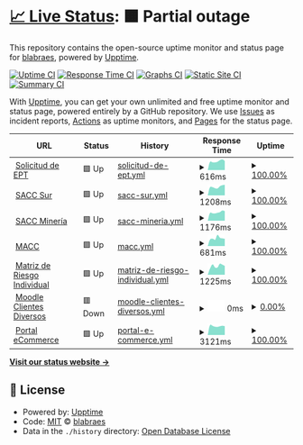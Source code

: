 # [📈 Live Status](https://blabraes.github.io/upptime): <!--live status--> **🟧 Partial outage**

This repository contains the open-source uptime monitor and status page for [blabraes](https://blabraes.github.io/upptime), powered by [Upptime](https://github.com/upptime/upptime).

[![Uptime CI](https://github.com/blabraes/upptime/workflows/Uptime%20CI/badge.svg)](https://github.com/blabraes/upptime/actions?query=workflow%3A%22Uptime+CI%22)
[![Response Time CI](https://github.com/blabraes/upptime/workflows/Response%20Time%20CI/badge.svg)](https://github.com/blabraes/upptime/actions?query=workflow%3A%22Response+Time+CI%22)
[![Graphs CI](https://github.com/blabraes/upptime/workflows/Graphs%20CI/badge.svg)](https://github.com/blabraes/upptime/actions?query=workflow%3A%22Graphs+CI%22)
[![Static Site CI](https://github.com/blabraes/upptime/workflows/Static%20Site%20CI/badge.svg)](https://github.com/blabraes/upptime/actions?query=workflow%3A%22Static+Site+CI%22)
[![Summary CI](https://github.com/blabraes/upptime/workflows/Summary%20CI/badge.svg)](https://github.com/blabraes/upptime/actions?query=workflow%3A%22Summary+CI%22)

With [Upptime](https://upptime.js.org), you can get your own unlimited and free uptime monitor and status page, powered entirely by a GitHub repository. We use [Issues](https://github.com/blabraes/upptime/issues) as incident reports, [Actions](https://github.com/blabraes/upptime/actions) as uptime monitors, and [Pages](https://blabraes.github.io/upptime) for the status page.

<!--start: status pages-->
<!-- This summary is generated by Upptime (https://github.com/upptime/upptime) -->
<!-- Do not edit this manually, your changes will be overwritten -->
<!-- prettier-ignore -->
| URL | Status | History | Response Time | Uptime |
| --- | ------ | ------- | ------------- | ------ |
| <img alt="" src="https://icons.duckduckgo.com/ip3/www.solicitudept.cl.ico" height="13"> [Solicitud de EPT](https://www.solicitudept.cl/) | 🟩 Up | [solicitud-de-ept.yml](https://github.com/blabraes/mascupt/commits/HEAD/history/solicitud-de-ept.yml) | <details><summary><img alt="Response time graph" src="./graphs/solicitud-de-ept/response-time-week.png" height="20"> 616ms</summary><br><a href="https://blabraes.github.io/mascupt/history/solicitud-de-ept"><img alt="Response time 626" src="https://img.shields.io/endpoint?url=https%3A%2F%2Fraw.githubusercontent.com%2Fblabraes%2Fmascupt%2FHEAD%2Fapi%2Fsolicitud-de-ept%2Fresponse-time.json"></a><br><a href="https://blabraes.github.io/mascupt/history/solicitud-de-ept"><img alt="24-hour response time 627" src="https://img.shields.io/endpoint?url=https%3A%2F%2Fraw.githubusercontent.com%2Fblabraes%2Fmascupt%2FHEAD%2Fapi%2Fsolicitud-de-ept%2Fresponse-time-day.json"></a><br><a href="https://blabraes.github.io/mascupt/history/solicitud-de-ept"><img alt="7-day response time 616" src="https://img.shields.io/endpoint?url=https%3A%2F%2Fraw.githubusercontent.com%2Fblabraes%2Fmascupt%2FHEAD%2Fapi%2Fsolicitud-de-ept%2Fresponse-time-week.json"></a><br><a href="https://blabraes.github.io/mascupt/history/solicitud-de-ept"><img alt="30-day response time 616" src="https://img.shields.io/endpoint?url=https%3A%2F%2Fraw.githubusercontent.com%2Fblabraes%2Fmascupt%2FHEAD%2Fapi%2Fsolicitud-de-ept%2Fresponse-time-month.json"></a><br><a href="https://blabraes.github.io/mascupt/history/solicitud-de-ept"><img alt="1-year response time 590" src="https://img.shields.io/endpoint?url=https%3A%2F%2Fraw.githubusercontent.com%2Fblabraes%2Fmascupt%2FHEAD%2Fapi%2Fsolicitud-de-ept%2Fresponse-time-year.json"></a></details> | <details><summary><a href="https://blabraes.github.io/mascupt/history/solicitud-de-ept">100.00%</a></summary><a href="https://blabraes.github.io/mascupt/history/solicitud-de-ept"><img alt="All-time uptime 99.92%" src="https://img.shields.io/endpoint?url=https%3A%2F%2Fraw.githubusercontent.com%2Fblabraes%2Fmascupt%2FHEAD%2Fapi%2Fsolicitud-de-ept%2Fuptime.json"></a><br><a href="https://blabraes.github.io/mascupt/history/solicitud-de-ept"><img alt="24-hour uptime 100.00%" src="https://img.shields.io/endpoint?url=https%3A%2F%2Fraw.githubusercontent.com%2Fblabraes%2Fmascupt%2FHEAD%2Fapi%2Fsolicitud-de-ept%2Fuptime-day.json"></a><br><a href="https://blabraes.github.io/mascupt/history/solicitud-de-ept"><img alt="7-day uptime 100.00%" src="https://img.shields.io/endpoint?url=https%3A%2F%2Fraw.githubusercontent.com%2Fblabraes%2Fmascupt%2FHEAD%2Fapi%2Fsolicitud-de-ept%2Fuptime-week.json"></a><br><a href="https://blabraes.github.io/mascupt/history/solicitud-de-ept"><img alt="30-day uptime 100.00%" src="https://img.shields.io/endpoint?url=https%3A%2F%2Fraw.githubusercontent.com%2Fblabraes%2Fmascupt%2FHEAD%2Fapi%2Fsolicitud-de-ept%2Fuptime-month.json"></a><br><a href="https://blabraes.github.io/mascupt/history/solicitud-de-ept"><img alt="1-year uptime 99.84%" src="https://img.shields.io/endpoint?url=https%3A%2F%2Fraw.githubusercontent.com%2Fblabraes%2Fmascupt%2FHEAD%2Fapi%2Fsolicitud-de-ept%2Fuptime-year.json"></a></details>
| <img alt="" src="https://icons.duckduckgo.com/ip3/sur.otecmutual.cl.ico" height="13"> [SACC Sur](http://sur.otecmutual.cl) | 🟩 Up | [sacc-sur.yml](https://github.com/blabraes/mascupt/commits/HEAD/history/sacc-sur.yml) | <details><summary><img alt="Response time graph" src="./graphs/sacc-sur/response-time-week.png" height="20"> 1208ms</summary><br><a href="https://blabraes.github.io/mascupt/history/sacc-sur"><img alt="Response time 625" src="https://img.shields.io/endpoint?url=https%3A%2F%2Fraw.githubusercontent.com%2Fblabraes%2Fmascupt%2FHEAD%2Fapi%2Fsacc-sur%2Fresponse-time.json"></a><br><a href="https://blabraes.github.io/mascupt/history/sacc-sur"><img alt="24-hour response time 1490" src="https://img.shields.io/endpoint?url=https%3A%2F%2Fraw.githubusercontent.com%2Fblabraes%2Fmascupt%2FHEAD%2Fapi%2Fsacc-sur%2Fresponse-time-day.json"></a><br><a href="https://blabraes.github.io/mascupt/history/sacc-sur"><img alt="7-day response time 1208" src="https://img.shields.io/endpoint?url=https%3A%2F%2Fraw.githubusercontent.com%2Fblabraes%2Fmascupt%2FHEAD%2Fapi%2Fsacc-sur%2Fresponse-time-week.json"></a><br><a href="https://blabraes.github.io/mascupt/history/sacc-sur"><img alt="30-day response time 1125" src="https://img.shields.io/endpoint?url=https%3A%2F%2Fraw.githubusercontent.com%2Fblabraes%2Fmascupt%2FHEAD%2Fapi%2Fsacc-sur%2Fresponse-time-month.json"></a><br><a href="https://blabraes.github.io/mascupt/history/sacc-sur"><img alt="1-year response time 600" src="https://img.shields.io/endpoint?url=https%3A%2F%2Fraw.githubusercontent.com%2Fblabraes%2Fmascupt%2FHEAD%2Fapi%2Fsacc-sur%2Fresponse-time-year.json"></a></details> | <details><summary><a href="https://blabraes.github.io/mascupt/history/sacc-sur">100.00%</a></summary><a href="https://blabraes.github.io/mascupt/history/sacc-sur"><img alt="All-time uptime 99.99%" src="https://img.shields.io/endpoint?url=https%3A%2F%2Fraw.githubusercontent.com%2Fblabraes%2Fmascupt%2FHEAD%2Fapi%2Fsacc-sur%2Fuptime.json"></a><br><a href="https://blabraes.github.io/mascupt/history/sacc-sur"><img alt="24-hour uptime 100.00%" src="https://img.shields.io/endpoint?url=https%3A%2F%2Fraw.githubusercontent.com%2Fblabraes%2Fmascupt%2FHEAD%2Fapi%2Fsacc-sur%2Fuptime-day.json"></a><br><a href="https://blabraes.github.io/mascupt/history/sacc-sur"><img alt="7-day uptime 100.00%" src="https://img.shields.io/endpoint?url=https%3A%2F%2Fraw.githubusercontent.com%2Fblabraes%2Fmascupt%2FHEAD%2Fapi%2Fsacc-sur%2Fuptime-week.json"></a><br><a href="https://blabraes.github.io/mascupt/history/sacc-sur"><img alt="30-day uptime 100.00%" src="https://img.shields.io/endpoint?url=https%3A%2F%2Fraw.githubusercontent.com%2Fblabraes%2Fmascupt%2FHEAD%2Fapi%2Fsacc-sur%2Fuptime-month.json"></a><br><a href="https://blabraes.github.io/mascupt/history/sacc-sur"><img alt="1-year uptime 99.99%" src="https://img.shields.io/endpoint?url=https%3A%2F%2Fraw.githubusercontent.com%2Fblabraes%2Fmascupt%2FHEAD%2Fapi%2Fsacc-sur%2Fuptime-year.json"></a></details>
| <img alt="" src="https://icons.duckduckgo.com/ip3/norte.otecmutual.cl.ico" height="13"> [SACC Minería](http://norte.otecmutual.cl/) | 🟩 Up | [sacc-mineria.yml](https://github.com/blabraes/mascupt/commits/HEAD/history/sacc-mineria.yml) | <details><summary><img alt="Response time graph" src="./graphs/sacc-mineria/response-time-week.png" height="20"> 1176ms</summary><br><a href="https://blabraes.github.io/mascupt/history/sacc-mineria"><img alt="Response time 588" src="https://img.shields.io/endpoint?url=https%3A%2F%2Fraw.githubusercontent.com%2Fblabraes%2Fmascupt%2FHEAD%2Fapi%2Fsacc-mineria%2Fresponse-time.json"></a><br><a href="https://blabraes.github.io/mascupt/history/sacc-mineria"><img alt="24-hour response time 1342" src="https://img.shields.io/endpoint?url=https%3A%2F%2Fraw.githubusercontent.com%2Fblabraes%2Fmascupt%2FHEAD%2Fapi%2Fsacc-mineria%2Fresponse-time-day.json"></a><br><a href="https://blabraes.github.io/mascupt/history/sacc-mineria"><img alt="7-day response time 1176" src="https://img.shields.io/endpoint?url=https%3A%2F%2Fraw.githubusercontent.com%2Fblabraes%2Fmascupt%2FHEAD%2Fapi%2Fsacc-mineria%2Fresponse-time-week.json"></a><br><a href="https://blabraes.github.io/mascupt/history/sacc-mineria"><img alt="30-day response time 1065" src="https://img.shields.io/endpoint?url=https%3A%2F%2Fraw.githubusercontent.com%2Fblabraes%2Fmascupt%2FHEAD%2Fapi%2Fsacc-mineria%2Fresponse-time-month.json"></a><br><a href="https://blabraes.github.io/mascupt/history/sacc-mineria"><img alt="1-year response time 610" src="https://img.shields.io/endpoint?url=https%3A%2F%2Fraw.githubusercontent.com%2Fblabraes%2Fmascupt%2FHEAD%2Fapi%2Fsacc-mineria%2Fresponse-time-year.json"></a></details> | <details><summary><a href="https://blabraes.github.io/mascupt/history/sacc-mineria">100.00%</a></summary><a href="https://blabraes.github.io/mascupt/history/sacc-mineria"><img alt="All-time uptime 99.99%" src="https://img.shields.io/endpoint?url=https%3A%2F%2Fraw.githubusercontent.com%2Fblabraes%2Fmascupt%2FHEAD%2Fapi%2Fsacc-mineria%2Fuptime.json"></a><br><a href="https://blabraes.github.io/mascupt/history/sacc-mineria"><img alt="24-hour uptime 100.00%" src="https://img.shields.io/endpoint?url=https%3A%2F%2Fraw.githubusercontent.com%2Fblabraes%2Fmascupt%2FHEAD%2Fapi%2Fsacc-mineria%2Fuptime-day.json"></a><br><a href="https://blabraes.github.io/mascupt/history/sacc-mineria"><img alt="7-day uptime 100.00%" src="https://img.shields.io/endpoint?url=https%3A%2F%2Fraw.githubusercontent.com%2Fblabraes%2Fmascupt%2FHEAD%2Fapi%2Fsacc-mineria%2Fuptime-week.json"></a><br><a href="https://blabraes.github.io/mascupt/history/sacc-mineria"><img alt="30-day uptime 100.00%" src="https://img.shields.io/endpoint?url=https%3A%2F%2Fraw.githubusercontent.com%2Fblabraes%2Fmascupt%2FHEAD%2Fapi%2Fsacc-mineria%2Fuptime-month.json"></a><br><a href="https://blabraes.github.io/mascupt/history/sacc-mineria"><img alt="1-year uptime 99.99%" src="https://img.shields.io/endpoint?url=https%3A%2F%2Fraw.githubusercontent.com%2Fblabraes%2Fmascupt%2FHEAD%2Fapi%2Fsacc-mineria%2Fuptime-year.json"></a></details>
| <img alt="" src="https://icons.duckduckgo.com/ip3/macc.masesorias.cl.ico" height="13"> [MACC](https://macc.masesorias.cl/) | 🟩 Up | [macc.yml](https://github.com/blabraes/mascupt/commits/HEAD/history/macc.yml) | <details><summary><img alt="Response time graph" src="./graphs/macc/response-time-week.png" height="20"> 681ms</summary><br><a href="https://blabraes.github.io/mascupt/history/macc"><img alt="Response time 632" src="https://img.shields.io/endpoint?url=https%3A%2F%2Fraw.githubusercontent.com%2Fblabraes%2Fmascupt%2FHEAD%2Fapi%2Fmacc%2Fresponse-time.json"></a><br><a href="https://blabraes.github.io/mascupt/history/macc"><img alt="24-hour response time 630" src="https://img.shields.io/endpoint?url=https%3A%2F%2Fraw.githubusercontent.com%2Fblabraes%2Fmascupt%2FHEAD%2Fapi%2Fmacc%2Fresponse-time-day.json"></a><br><a href="https://blabraes.github.io/mascupt/history/macc"><img alt="7-day response time 681" src="https://img.shields.io/endpoint?url=https%3A%2F%2Fraw.githubusercontent.com%2Fblabraes%2Fmascupt%2FHEAD%2Fapi%2Fmacc%2Fresponse-time-week.json"></a><br><a href="https://blabraes.github.io/mascupt/history/macc"><img alt="30-day response time 622" src="https://img.shields.io/endpoint?url=https%3A%2F%2Fraw.githubusercontent.com%2Fblabraes%2Fmascupt%2FHEAD%2Fapi%2Fmacc%2Fresponse-time-month.json"></a><br><a href="https://blabraes.github.io/mascupt/history/macc"><img alt="1-year response time 592" src="https://img.shields.io/endpoint?url=https%3A%2F%2Fraw.githubusercontent.com%2Fblabraes%2Fmascupt%2FHEAD%2Fapi%2Fmacc%2Fresponse-time-year.json"></a></details> | <details><summary><a href="https://blabraes.github.io/mascupt/history/macc">100.00%</a></summary><a href="https://blabraes.github.io/mascupt/history/macc"><img alt="All-time uptime 93.05%" src="https://img.shields.io/endpoint?url=https%3A%2F%2Fraw.githubusercontent.com%2Fblabraes%2Fmascupt%2FHEAD%2Fapi%2Fmacc%2Fuptime.json"></a><br><a href="https://blabraes.github.io/mascupt/history/macc"><img alt="24-hour uptime 100.00%" src="https://img.shields.io/endpoint?url=https%3A%2F%2Fraw.githubusercontent.com%2Fblabraes%2Fmascupt%2FHEAD%2Fapi%2Fmacc%2Fuptime-day.json"></a><br><a href="https://blabraes.github.io/mascupt/history/macc"><img alt="7-day uptime 100.00%" src="https://img.shields.io/endpoint?url=https%3A%2F%2Fraw.githubusercontent.com%2Fblabraes%2Fmascupt%2FHEAD%2Fapi%2Fmacc%2Fuptime-week.json"></a><br><a href="https://blabraes.github.io/mascupt/history/macc"><img alt="30-day uptime 100.00%" src="https://img.shields.io/endpoint?url=https%3A%2F%2Fraw.githubusercontent.com%2Fblabraes%2Fmascupt%2FHEAD%2Fapi%2Fmacc%2Fuptime-month.json"></a><br><a href="https://blabraes.github.io/mascupt/history/macc"><img alt="1-year uptime 99.94%" src="https://img.shields.io/endpoint?url=https%3A%2F%2Fraw.githubusercontent.com%2Fblabraes%2Fmascupt%2FHEAD%2Fapi%2Fmacc%2Fuptime-year.json"></a></details>
| <img alt="" src="https://icons.duckduckgo.com/ip3/mri.masesorias.cl.ico" height="13"> [Matriz de Riesgo Individual](http://mri.masesorias.cl) | 🟩 Up | [matriz-de-riesgo-individual.yml](https://github.com/blabraes/mascupt/commits/HEAD/history/matriz-de-riesgo-individual.yml) | <details><summary><img alt="Response time graph" src="./graphs/matriz-de-riesgo-individual/response-time-week.png" height="20"> 1225ms</summary><br><a href="https://blabraes.github.io/mascupt/history/matriz-de-riesgo-individual"><img alt="Response time 466" src="https://img.shields.io/endpoint?url=https%3A%2F%2Fraw.githubusercontent.com%2Fblabraes%2Fmascupt%2FHEAD%2Fapi%2Fmatriz-de-riesgo-individual%2Fresponse-time.json"></a><br><a href="https://blabraes.github.io/mascupt/history/matriz-de-riesgo-individual"><img alt="24-hour response time 1231" src="https://img.shields.io/endpoint?url=https%3A%2F%2Fraw.githubusercontent.com%2Fblabraes%2Fmascupt%2FHEAD%2Fapi%2Fmatriz-de-riesgo-individual%2Fresponse-time-day.json"></a><br><a href="https://blabraes.github.io/mascupt/history/matriz-de-riesgo-individual"><img alt="7-day response time 1225" src="https://img.shields.io/endpoint?url=https%3A%2F%2Fraw.githubusercontent.com%2Fblabraes%2Fmascupt%2FHEAD%2Fapi%2Fmatriz-de-riesgo-individual%2Fresponse-time-week.json"></a><br><a href="https://blabraes.github.io/mascupt/history/matriz-de-riesgo-individual"><img alt="30-day response time 1134" src="https://img.shields.io/endpoint?url=https%3A%2F%2Fraw.githubusercontent.com%2Fblabraes%2Fmascupt%2FHEAD%2Fapi%2Fmatriz-de-riesgo-individual%2Fresponse-time-month.json"></a><br><a href="https://blabraes.github.io/mascupt/history/matriz-de-riesgo-individual"><img alt="1-year response time 490" src="https://img.shields.io/endpoint?url=https%3A%2F%2Fraw.githubusercontent.com%2Fblabraes%2Fmascupt%2FHEAD%2Fapi%2Fmatriz-de-riesgo-individual%2Fresponse-time-year.json"></a></details> | <details><summary><a href="https://blabraes.github.io/mascupt/history/matriz-de-riesgo-individual">100.00%</a></summary><a href="https://blabraes.github.io/mascupt/history/matriz-de-riesgo-individual"><img alt="All-time uptime 99.99%" src="https://img.shields.io/endpoint?url=https%3A%2F%2Fraw.githubusercontent.com%2Fblabraes%2Fmascupt%2FHEAD%2Fapi%2Fmatriz-de-riesgo-individual%2Fuptime.json"></a><br><a href="https://blabraes.github.io/mascupt/history/matriz-de-riesgo-individual"><img alt="24-hour uptime 100.00%" src="https://img.shields.io/endpoint?url=https%3A%2F%2Fraw.githubusercontent.com%2Fblabraes%2Fmascupt%2FHEAD%2Fapi%2Fmatriz-de-riesgo-individual%2Fuptime-day.json"></a><br><a href="https://blabraes.github.io/mascupt/history/matriz-de-riesgo-individual"><img alt="7-day uptime 100.00%" src="https://img.shields.io/endpoint?url=https%3A%2F%2Fraw.githubusercontent.com%2Fblabraes%2Fmascupt%2FHEAD%2Fapi%2Fmatriz-de-riesgo-individual%2Fuptime-week.json"></a><br><a href="https://blabraes.github.io/mascupt/history/matriz-de-riesgo-individual"><img alt="30-day uptime 100.00%" src="https://img.shields.io/endpoint?url=https%3A%2F%2Fraw.githubusercontent.com%2Fblabraes%2Fmascupt%2FHEAD%2Fapi%2Fmatriz-de-riesgo-individual%2Fuptime-month.json"></a><br><a href="https://blabraes.github.io/mascupt/history/matriz-de-riesgo-individual"><img alt="1-year uptime 100.00%" src="https://img.shields.io/endpoint?url=https%3A%2F%2Fraw.githubusercontent.com%2Fblabraes%2Fmascupt%2FHEAD%2Fapi%2Fmatriz-de-riesgo-individual%2Fuptime-year.json"></a></details>
| <img alt="" src="https://icons.duckduckgo.com/ip3/cursos.mcap.cl.ico" height="13"> [Moodle Clientes Diversos](https://cursos.mcap.cl/) | 🟥 Down | [moodle-clientes-diversos.yml](https://github.com/blabraes/mascupt/commits/HEAD/history/moodle-clientes-diversos.yml) | <details><summary><img alt="Response time graph" src="./graphs/moodle-clientes-diversos/response-time-week.png" height="20"> 0ms</summary><br><a href="https://blabraes.github.io/mascupt/history/moodle-clientes-diversos"><img alt="Response time 278" src="https://img.shields.io/endpoint?url=https%3A%2F%2Fraw.githubusercontent.com%2Fblabraes%2Fmascupt%2FHEAD%2Fapi%2Fmoodle-clientes-diversos%2Fresponse-time.json"></a><br><a href="https://blabraes.github.io/mascupt/history/moodle-clientes-diversos"><img alt="24-hour response time 0" src="https://img.shields.io/endpoint?url=https%3A%2F%2Fraw.githubusercontent.com%2Fblabraes%2Fmascupt%2FHEAD%2Fapi%2Fmoodle-clientes-diversos%2Fresponse-time-day.json"></a><br><a href="https://blabraes.github.io/mascupt/history/moodle-clientes-diversos"><img alt="7-day response time 0" src="https://img.shields.io/endpoint?url=https%3A%2F%2Fraw.githubusercontent.com%2Fblabraes%2Fmascupt%2FHEAD%2Fapi%2Fmoodle-clientes-diversos%2Fresponse-time-week.json"></a><br><a href="https://blabraes.github.io/mascupt/history/moodle-clientes-diversos"><img alt="30-day response time 0" src="https://img.shields.io/endpoint?url=https%3A%2F%2Fraw.githubusercontent.com%2Fblabraes%2Fmascupt%2FHEAD%2Fapi%2Fmoodle-clientes-diversos%2Fresponse-time-month.json"></a><br><a href="https://blabraes.github.io/mascupt/history/moodle-clientes-diversos"><img alt="1-year response time 0" src="https://img.shields.io/endpoint?url=https%3A%2F%2Fraw.githubusercontent.com%2Fblabraes%2Fmascupt%2FHEAD%2Fapi%2Fmoodle-clientes-diversos%2Fresponse-time-year.json"></a></details> | <details><summary><a href="https://blabraes.github.io/mascupt/history/moodle-clientes-diversos">0.00%</a></summary><a href="https://blabraes.github.io/mascupt/history/moodle-clientes-diversos"><img alt="All-time uptime 43.47%" src="https://img.shields.io/endpoint?url=https%3A%2F%2Fraw.githubusercontent.com%2Fblabraes%2Fmascupt%2FHEAD%2Fapi%2Fmoodle-clientes-diversos%2Fuptime.json"></a><br><a href="https://blabraes.github.io/mascupt/history/moodle-clientes-diversos"><img alt="24-hour uptime 0.00%" src="https://img.shields.io/endpoint?url=https%3A%2F%2Fraw.githubusercontent.com%2Fblabraes%2Fmascupt%2FHEAD%2Fapi%2Fmoodle-clientes-diversos%2Fuptime-day.json"></a><br><a href="https://blabraes.github.io/mascupt/history/moodle-clientes-diversos"><img alt="7-day uptime 0.00%" src="https://img.shields.io/endpoint?url=https%3A%2F%2Fraw.githubusercontent.com%2Fblabraes%2Fmascupt%2FHEAD%2Fapi%2Fmoodle-clientes-diversos%2Fuptime-week.json"></a><br><a href="https://blabraes.github.io/mascupt/history/moodle-clientes-diversos"><img alt="30-day uptime 1.38%" src="https://img.shields.io/endpoint?url=https%3A%2F%2Fraw.githubusercontent.com%2Fblabraes%2Fmascupt%2FHEAD%2Fapi%2Fmoodle-clientes-diversos%2Fuptime-month.json"></a><br><a href="https://blabraes.github.io/mascupt/history/moodle-clientes-diversos"><img alt="1-year uptime 0.00%" src="https://img.shields.io/endpoint?url=https%3A%2F%2Fraw.githubusercontent.com%2Fblabraes%2Fmascupt%2FHEAD%2Fapi%2Fmoodle-clientes-diversos%2Fuptime-year.json"></a></details>
| <img alt="" src="https://icons.duckduckgo.com/ip3/mcap.cl.ico" height="13"> [Portal eCommerce](https://mcap.cl/) | 🟩 Up | [portal-e-commerce.yml](https://github.com/blabraes/mascupt/commits/HEAD/history/portal-e-commerce.yml) | <details><summary><img alt="Response time graph" src="./graphs/portal-e-commerce/response-time-week.png" height="20"> 3121ms</summary><br><a href="https://blabraes.github.io/mascupt/history/portal-e-commerce"><img alt="Response time 2619" src="https://img.shields.io/endpoint?url=https%3A%2F%2Fraw.githubusercontent.com%2Fblabraes%2Fmascupt%2FHEAD%2Fapi%2Fportal-e-commerce%2Fresponse-time.json"></a><br><a href="https://blabraes.github.io/mascupt/history/portal-e-commerce"><img alt="24-hour response time 3086" src="https://img.shields.io/endpoint?url=https%3A%2F%2Fraw.githubusercontent.com%2Fblabraes%2Fmascupt%2FHEAD%2Fapi%2Fportal-e-commerce%2Fresponse-time-day.json"></a><br><a href="https://blabraes.github.io/mascupt/history/portal-e-commerce"><img alt="7-day response time 3121" src="https://img.shields.io/endpoint?url=https%3A%2F%2Fraw.githubusercontent.com%2Fblabraes%2Fmascupt%2FHEAD%2Fapi%2Fportal-e-commerce%2Fresponse-time-week.json"></a><br><a href="https://blabraes.github.io/mascupt/history/portal-e-commerce"><img alt="30-day response time 3284" src="https://img.shields.io/endpoint?url=https%3A%2F%2Fraw.githubusercontent.com%2Fblabraes%2Fmascupt%2FHEAD%2Fapi%2Fportal-e-commerce%2Fresponse-time-month.json"></a><br><a href="https://blabraes.github.io/mascupt/history/portal-e-commerce"><img alt="1-year response time 3018" src="https://img.shields.io/endpoint?url=https%3A%2F%2Fraw.githubusercontent.com%2Fblabraes%2Fmascupt%2FHEAD%2Fapi%2Fportal-e-commerce%2Fresponse-time-year.json"></a></details> | <details><summary><a href="https://blabraes.github.io/mascupt/history/portal-e-commerce">100.00%</a></summary><a href="https://blabraes.github.io/mascupt/history/portal-e-commerce"><img alt="All-time uptime 99.16%" src="https://img.shields.io/endpoint?url=https%3A%2F%2Fraw.githubusercontent.com%2Fblabraes%2Fmascupt%2FHEAD%2Fapi%2Fportal-e-commerce%2Fuptime.json"></a><br><a href="https://blabraes.github.io/mascupt/history/portal-e-commerce"><img alt="24-hour uptime 100.00%" src="https://img.shields.io/endpoint?url=https%3A%2F%2Fraw.githubusercontent.com%2Fblabraes%2Fmascupt%2FHEAD%2Fapi%2Fportal-e-commerce%2Fuptime-day.json"></a><br><a href="https://blabraes.github.io/mascupt/history/portal-e-commerce"><img alt="7-day uptime 100.00%" src="https://img.shields.io/endpoint?url=https%3A%2F%2Fraw.githubusercontent.com%2Fblabraes%2Fmascupt%2FHEAD%2Fapi%2Fportal-e-commerce%2Fuptime-week.json"></a><br><a href="https://blabraes.github.io/mascupt/history/portal-e-commerce"><img alt="30-day uptime 100.00%" src="https://img.shields.io/endpoint?url=https%3A%2F%2Fraw.githubusercontent.com%2Fblabraes%2Fmascupt%2FHEAD%2Fapi%2Fportal-e-commerce%2Fuptime-month.json"></a><br><a href="https://blabraes.github.io/mascupt/history/portal-e-commerce"><img alt="1-year uptime 98.30%" src="https://img.shields.io/endpoint?url=https%3A%2F%2Fraw.githubusercontent.com%2Fblabraes%2Fmascupt%2FHEAD%2Fapi%2Fportal-e-commerce%2Fuptime-year.json"></a></details>

<!--end: status pages-->

[**Visit our status website →**](https://blabraes.github.io/mascupt)

## 📄 License

- Powered by: [Upptime](https://github.com/upptime/upptime)
- Code: [MIT](./LICENSE) © [blabraes](https://blabraes.github.io/upptime)
- Data in the `./history` directory: [Open Database License](https://opendatacommons.org/licenses/odbl/1-0/)
